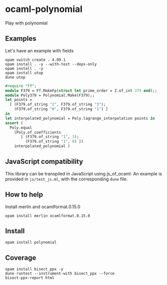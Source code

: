 # ocaml-polynomial

Play with polynomial

## Examples

Let's have an example with fields
```shell
opam switch create . 4.09.1
opam install . -y --with-test --deps-only
opam install . -y
opam install utop
dune utop
```

```ocaml
#require "ff";
module F379 = Ff.MakeFp(struct let prime_order = Z.of_int 379 end);;
module Poly379 = Polynomial.Make(F379);;
let points =
  [ (F379.of_string "2", F379.of_string "3");
    (F379.of_string "0", F379.of_string "1") ]
in
let interpolated_polynomial = Poly.lagrange_interpolation points in
assert (
  Poly.equal
    (Poly.of_coefficients
       [ (F379.of_string "1", 1);
         (F379.of_string "1", 0) ])
    interpolated_polynomial )

```

## JavaScript compatibility

This library can be transpiled in JavaScript using js_of_ocaml.
An example is provided in `js/test_js.ml`, with the corresponding `dune` file.

## How to help

Install merlin and ocamlformat.0.15.0
```
opam install merlin ocamlformat.0.15.0
```

## Install

```shell
opam install polynomial
```

## Coverage

```
opam install bisect_ppx -y
dune runtest --instrument-with bisect_ppx --force
bisect-ppx-report html
```
